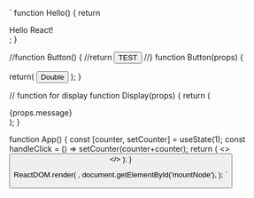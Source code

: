 ` function Hello() {
	return <div>Hello React!</div>;
}

//function Button() {
  //return <button>TEST</button>
//}
function Button(props) {

  return( 
  <button onClick= {props.handleClick} >
    Double
  </button>
    );
}

// function for display
function Display(props) {
  return (
    <div> {props.message} </div>
  );
}

function App() {
  const [counter, setCounter] = useState(1);
  const handleClick = () => setCounter(counter+counter);
  return (
  <>
  <Button handleClick={handleClick} />
    <Display message={counter}/>
    </>
  );
}


ReactDOM.render(
  <App />,
  document.getElementById('mountNode'),
); `
